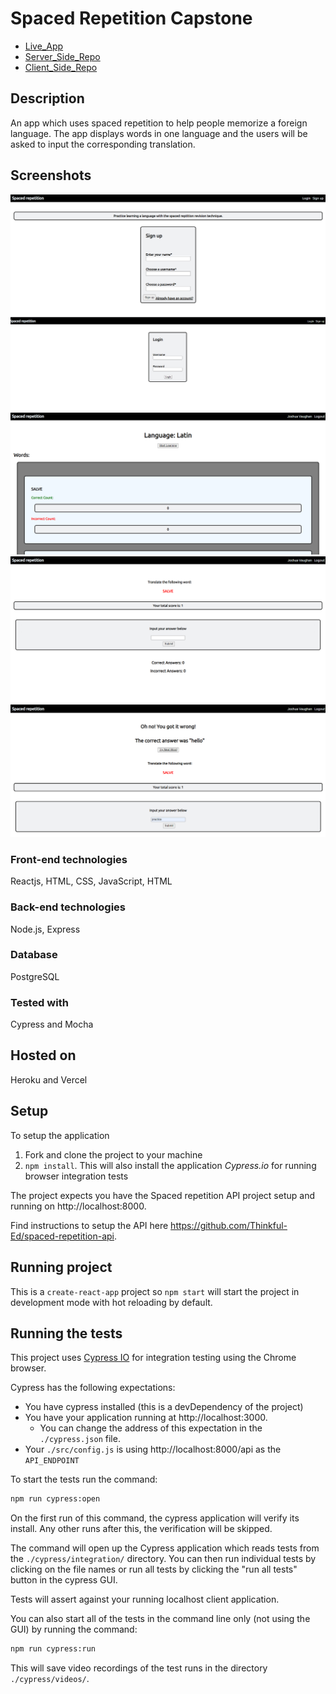 # Spaced Repetition Capstone

- [Live_App](https://spaced-repetition-client-bay.vercel.app/register)
- [Server_Side_Repo](https://github.com/jvaughan007/spaced-repetition-api)
- [Client_Side_Repo](https://github.com/jvaughan007/spaced-repetition-client)

## Description

An app which uses spaced repetition to help people memorize a foreign language. The app displays words in one language and the users will be asked to input the corresponding translation.

## Screenshots

![Registration_Route](./src/screenshots/registration.png)
![Login_Route](./src/screenshots/login.png)
![!Dashboard_Route](./src/screenshots/dashboard.png)
![Learning_Route](./src/screenshots/learning.png)
![Feedback_Example](./src/screenshots/feedback.png)

### Front-end technologies

Reactjs, HTML, CSS, JavaScript, HTML

### Back-end technologies

Node.js, Express

### Database

PostgreSQL

### Tested with

Cypress and Mocha

## Hosted on

Heroku and Vercel

## Setup

To setup the application

1. Fork and clone the project to your machine
2. `npm install`. This will also install the application *Cypress.io* for running browser integration tests

The project expects you have the Spaced repetition API project setup and running on http://localhost:8000.

Find instructions to setup the API here https://github.com/Thinkful-Ed/spaced-repetition-api.

## Running project

This is a `create-react-app` project so `npm start` will start the project in development mode with hot reloading by default.

## Running the tests

This project uses [Cypress IO](https://docs.cypress.io) for integration testing using the Chrome browser.

Cypress has the following expectations:

- You have cypress installed (this is a devDependency of the project)
- You have your application running at http://localhost:3000.
  - You can change the address of this expectation in the `./cypress.json` file.
- Your `./src/config.js` is using http://localhost:8000/api as the `API_ENDPOINT`

To start the tests run the command:

```bash
npm run cypress:open
```

On the first run of this command, the cypress application will verify its install. Any other runs after this, the verification will be skipped.

The command will open up the Cypress application which reads tests from the `./cypress/integration/` directory. You can then run individual tests by clicking on the file names or run all tests by clicking the "run all tests" button in the cypress GUI.

Tests will assert against your running localhost client application.

You can also start all of the tests in the command line only (not using the GUI) by running the command:

```bash
npm run cypress:run
```

This will save video recordings of the test runs in the directory `./cypress/videos/`.
